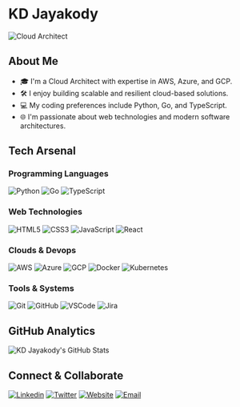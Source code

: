 # KD Jayakody

![Cloud Architect](https://img.shields.io/badge/Cloud%20Architect-AWS%2C%20Azure%2C%20GCP-blue)

## About Me

- 🎓 I'm a Cloud Architect with expertise in AWS, Azure, and GCP.
- 🛠️ I enjoy building scalable and resilient cloud-based solutions.
- 💻 My coding preferences include Python, Go, and TypeScript.
- 🌐 I'm passionate about web technologies and modern software architectures.

## Tech Arsenal

### Programming Languages
![Python](https://img.shields.io/badge/Python-3776AB?style=flat&logo=python&logoColor=white)
![Go](https://img.shields.io/badge/Go-00ADD8?style=flat&logo=go&logoColor=white)
![TypeScript](https://img.shields.io/badge/TypeScript-3178C6?style=flat&logo=typescript&logoColor=white)

### Web Technologies
![HTML5](https://img.shields.io/badge/HTML5-E34F26?style=flat&logo=html5&logoColor=white)
![CSS3](https://img.shields.io/badge/CSS3-1572B6?style=flat&logo=css3&logoColor=white)
![JavaScript](https://img.shields.io/badge/JavaScript-F7DF1E?style=flat&logo=javascript&logoColor=black)
![React](https://img.shields.io/badge/React-61DAFB?style=flat&logo=react&logoColor=black)

### Clouds & Devops
![AWS](https://img.shields.io/badge/AWS-232F3E?style=flat&logo=amazon-aws&logoColor=white)
![Azure](https://img.shields.io/badge/Microsoft%20Azure-0089D6?style=flat&logo=microsoft-azure&logoColor=white)
![GCP](https://img.shields.io/badge/Google%20Cloud-4285F4?style=flat&logo=google-cloud&logoColor=white)
![Docker](https://img.shields.io/badge/Docker-2496ED?style=flat&logo=docker&logoColor=white)
![Kubernetes](https://img.shields.io/badge/Kubernetes-326CE5?style=flat&logo=kubernetes&logoColor=white)

### Tools & Systems
![Git](https://img.shields.io/badge/Git-F05032?style=flat&logo=git&logoColor=white)
![GitHub](https://img.shields.io/badge/GitHub-181717?style=flat&logo=github&logoColor=white)
![VSCode](https://img.shields.io/badge/VS%20Code-007ACC?style=flat&logo=visual-studio-code&logoColor=white)
![Jira](https://img.shields.io/badge/Jira-0052CC?style=flat&logo=jira&logoColor=white)

## GitHub Analytics

![KD Jayakody's GitHub Stats](https://github-readme-stats.vercel.app/api?username=kdjayakody&show_icons=true&theme=dark)

## Connect & Collaborate

[![Linkedin](https://img.shields.io/badge/LinkedIn-0077B5?style=flat&logo=linkedin&logoColor=white)](https://www.linkedin.com/in/kdjayakody/)
[![Twitter](https://img.shields.io/badge/Twitter-1DA1F2?style=flat&logo=twitter&logoColor=white)](https://twitter.com/kdjayakody)
[![Website](https://img.shields.io/badge/Website-4A154B?style=flat&logo=github&logoColor=white)](https://kdjayakody.github.io)
[![Email](https://img.shields.io/badge/Email-D14836?style=flat&logo=gmail&logoColor=white)](mailto:kdjayakody@gmail.com)
